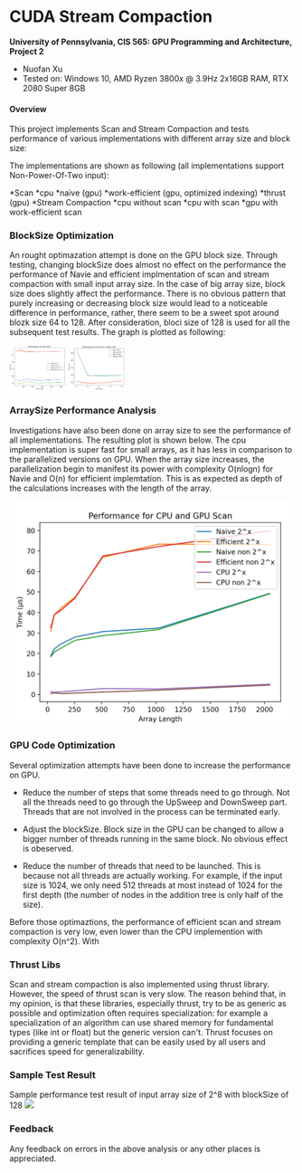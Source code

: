 CUDA Stream Compaction
======================

**University of Pennsylvania, CIS 565: GPU Programming and Architecture, Project 2**

* Nuofan Xu
* Tested on: Windows 10, AMD Ryzen 3800x @ 3.9Hz 2x16GB RAM, RTX 2080 Super 8GB

#### Overview 

This project implements Scan and Stream Compaction and tests performance of various implementations with different array size and block size:

The implementations are shown as following (all implementations support Non-Power-Of-Two input):

*Scan 
    *cpu
    *naive (gpu)
    *work-efficient (gpu, optimized indexing)
    *thrust (gpu)
*Stream Compaction
    *cpu without scan
    *cpu with scan
    *gpu with work-efficient scan

### BlockSize Optimization
An rought optimazation attempt is done on the GPU block size. Through testing, changing blockSize does almost no effect on the performance the performance of Navie and efficient implmentation of scan and stream compaction with small input array size. In the case of big array size, block size does slightly affect the performance. There is no obvious pattern that purely increasing or decreasing block size would lead to a noticeable difference in performance, rather, there seem to be a sweet spot around blozk size 64 to 128. After consideration, bloci size of 128 is used for all the subsequent test results. The graph is plotted as following:
<p float="left">
  <img src="/img/block_size.PNG" width="100" />
  <img src="/img/block_size_big_array.PNG" width="100" /> 
</p>
<!-- ![](img/block_size.PNG) -->

### ArraySize Performance Analysis
Investigations have also been done on array size to see the performance of all implementations. The resulting plot is shown below. The cpu implementation is super fast for small arrays, as it has less in comparison to the parallelized versions on GPU. When the array size increases, the parallelization begin to manifest its power with complexity O(nlogn) for Navie and O(n) for efficient implemtation. This is as expected as depth of the calculations increases with the length of the array. 

![](img/array_length.PNG)

### GPU Code Optimization
Several optimization attempts have been done to increase the performance on GPU.
* Reduce the number of steps that some threads need to go through.
Not all the threads need to go through the UpSweep and DownSweep part. Threads that are not involved in the process can be terminated early.

* Adjust the blockSize.
Block size in the GPU can be changed to allow a bigger number of threads running in the same block. No obvious effect is obeserved.

* Reduce the number of threads that need to be launched.
This is because not all threads are actually working. For example, if the input size is 1024, we only need 512 threads at most instead of 1024 for the first depth (the number of nodes in the addition tree is only half of the size).

Before those optimaztions, the performance of efficient scan and stream compaction is very low, even lower than the CPU implemention with complexity O(n^2). With 

### Thrust Libs
Scan and stream compaction is also implemented using thrust library. However, the speed of thrust scan is very slow. The reason behind that, in my opinion, is that these libraries, especially thrust, try to be as generic as possible and optimization often requires specialization: for example a specialization of an algorithm can use shared memory for fundamental types (like int or float) but the generic version can't. Thrust focuses on providing a generic template that can be easily used by all users and sacrifices speed for generalizability.

### Sample Test Result

Sample performance test result of input array size of 2^8 with blockSize of 128
![](img/raw_0.PNG)

### Feedback
Any feedback on errors in the above analysis or any other places is appreciated.